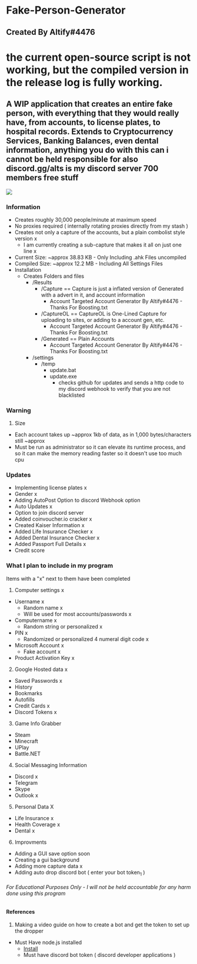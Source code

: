 # Fake-Person-Generator

## Created By Altify#4476

# the current open-source script is not working, but the compiled version in the release log is fully working.

## A WIP application that creates an entire fake person, with everything that they would really have, from accounts, to license plates, to hospital records. Extends to Cryptocurrency Services, Banking Balances, even dental information, anything you do with this can i cannot be held responsible for also discord.gg/alts is my discord server 700 members free stuff

<img src='https://altify-developing-001.netlify.app/img/fpc.gif'>

### Information
- Creates roughly 30,000 people/minute at maximum speed
- No proxies required ( internally rotating proxies directly from my stash )
- Creates not only a capture of the accounts, but a plain combolist style version x
  - I am currently creating a sub-capture that makes it all on just one line x
- Current Size: ~approx 38.83 KB - Only Including .ahk Files uncompiled
- Compiled Size: ~approx 12.2 MB - Including All Settings Files
- Installation
  - Creates Folders and files
    - /Results
      - /Capture == Capture is just a inflated version of Generated with a advert in it, and account information
        - Account Targeted Account Generator By Altify#4476 - Thanks For Boosting.txt
      - /CaptureOL == CaptureOL is One-Lined Capture for uploading to sites, or adding to a account gen, etc.
        - Account Targeted Account Generator By Altify#4476 - Thanks For Boosting.txt
      - /Generated == Plain Accounts
        - Account Targeted Account Generator By Altify#4476 - Thanks For Boosting.txt
    - /settings
      - /temp
        - update.bat
        - update.exe
          * checks github for updates and sends a http code to my discord webhook to verify that you are not blacklisted

### Warning
1. Size
- Each account takes up ~approx 1kb of data, as in 1,000 bytes/characters still ~approx
- Must be run as administrator so it can elevate its runtime process, and so it can make the memory reading faster so it doesn't use too much cpu


### Updates
- Implementing license plates x
- Gender x
- Adding AutoPost Option to discord Webhook option
- Auto Updates x
- Option to join discord server
- Added coinvoucher.io cracker x
- Created Kaiser Information x
- Added Life Insurance Checker x
- Added Dental Insurance Checker x
- Added Passport Full Details x
- Credit score

### What I plan to include in my program
Items with a "x" next to them have been completed
1. Computer settings x
  - Username x
    - Random name x
    - Will be used for most accounts/passwords x
  - Computername x
    - Random string or personalized x
  - PIN x
    - Randomized or personalized 4 numeral digit code x
  - Microsoft Account x
    - Fake account x
  - Product Activation Key x
2. Google Hosted data x
  - Saved Passwords x
  - History
  - Bookmarks
  - Autofills
  - Credit Cards x
  - Discord Tokens x
3. Game Info Grabber
  - Steam
  - Minecraft
  - UPlay
  - Battle.NET
4. Social Messaging Information
  - Discord x
  - Telegram
  - Skype
  - Outlook x
5. Personal Data X
  - Life Insurance x
  - Health Coverage x
  - Dental x
6. Improvments
  - Adding a GUI save option soon
  - Creating a gui background
  - Adding more capture data x
  - Adding auto drop discord bot ( enter your bot token<sub>1</sub> )
###### For Educational Purposes Only - I will not be held accountable for any harm done using this program
#### References
1. Making a video guide on how to create a bot and get the token to set up the dropper
  - Must Have node.js installed
    - [Install](https://nodejs.org/en/)
    - Must have discord bot token ( discord developer applications )
